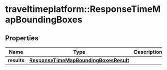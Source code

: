 # traveltimeplatform::ResponseTimeMapBoundingBoxes

## Properties
Name | Type | Description | Notes
------------ | ------------- | ------------- | -------------
**results** | [**ResponseTimeMapBoundingBoxesResult**](ResponseTimeMapBoundingBoxesResult.md) |  | 


